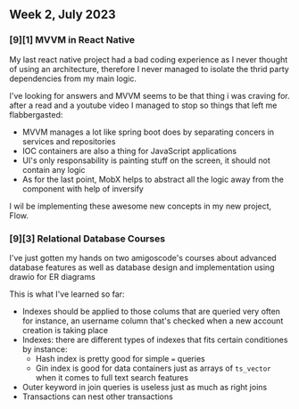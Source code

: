 ## Week 2, July 2023

### [9][1] MVVM in React Native
My last react native project had a bad coding experience as I never thought of using an architecture, therefore I never managed to isolate the thrid party dependencies from my main logic.

I've looking for answers and MVVM seems to be that thing i was craving for. after a read and a youtube video I managed to stop so things that left me flabbergasted:

- MVVM manages a lot like spring boot does by separating concers in services and repositories
- IOC containers are also a thing for JavaScript applications
- UI's only responsability is painting stuff on the screen, it should not contain any logic
- As for the last point, MobX helps to abstract all the logic away from the component with help of inversify

I wil be implementing these awesome new concepts in my new project, Flow.

### [9][3] Relational Database Courses
I've just gotten my hands on two amigoscode's courses about advanced database features as well as database design and implementation using drawio for ER diagrams

This is what I've learned so far:
- Indexes should be applied to those colums that are queried very often for instance, an username column  that's checked when a new account creation is taking place
- Indexes: there are different types of indexes that fits certain conditiones by instance:
  - Hash index is pretty good for simple `=` queries
  - Gin index is good for data containers just as arrays of `ts_vector` when it comes to full text search features
- Outer keyword in join queries is useless just as much as right joins
- Transactions can nest other transactions